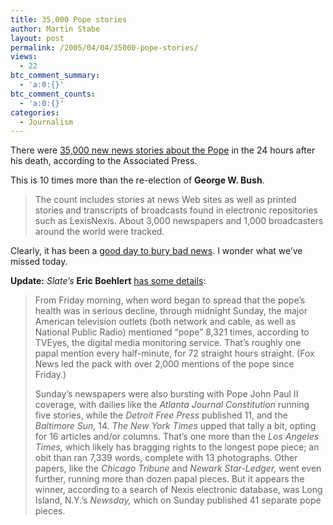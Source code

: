 ```yaml
---
title: 35,000 Pope stories
author: Martin Stabe
layout: post
permalink: /2005/04/04/35000-pope-stories/
views:
  - 22
btc_comment_summary:
  - 'a:0:{}'
btc_comment_counts:
  - 'a:0:{}'
categories:
  - Journalism
---
```

There were [35,000 new news stories about the Pope][1] in the 24 hours after his death, according to the Associated Press.

This is 10 times more than the re-election of **George W. Bush**.

> The count includes stories at news Web sites as well as printed stories and transcripts of broadcasts found in electronic repositories such as LexisNexis. About 3,000 newspapers and 1,000 broadcasters around the world were tracked.

Clearly, it has been a [good day to bury bad news][2]. I wonder what we&#8217;ve missed today.

**Update:** *Slate&rsquo;s* **Eric Boehlert** [has some details][3]:

> From Friday morning, when word began to spread that the pope&#8217;s health was in serious decline, through midnight Sunday, the major American television outlets (both network and cable, as well as National Public Radio) mentioned &#8220;pope&#8221; 8,321 times, according to TVEyes, the digital media monitoring service. That&#8217;s roughly one papal mention every half-minute, for 72 straight hours straight. (Fox News led the pack with over 2,000 mentions of the pope since Friday.)
> 
> Sunday&#8217;s newspapers were also bursting with Pope John Paul II coverage, with dailies like the *Atlanta Journal Constitution* running five stories, while the *Detroit Free Press* published 11, and the *Baltimore Sun,* 14. *The New York Times* upped that tally a bit, opting for 16 articles and/or columns. That&#8217;s one more than the *Los Angeles Times,* which likely has bragging rights to the longest pope piece; an obit than ran 7,339 words, complete with 13 photographs. Other papers, like the *Chicago Tribune* and *Newark Star-Ledger,* went even further, running more than dozen papal pieces. But it appears the winner, according to a search of Nexis electronic database, was Long Island, N.Y.&#8217;s *Newsday,* which on Sunday published 41 separate pope pieces.

 [1]: http://hosted.ap.org/dynamic/stories/P/POPE_INTERNET?SITE=APWEB&SECTION=HOME&TEMPLATE=DEFAULT
 [2]: http://www.telegraph.co.uk/news/main.jhtml?xml=/news/2002/02/16/nspin16.xml
 [3]: http://www.salon.com/politics/war_room/index.html?blog=/politics/war_room/2005/04/04/pope/index.html